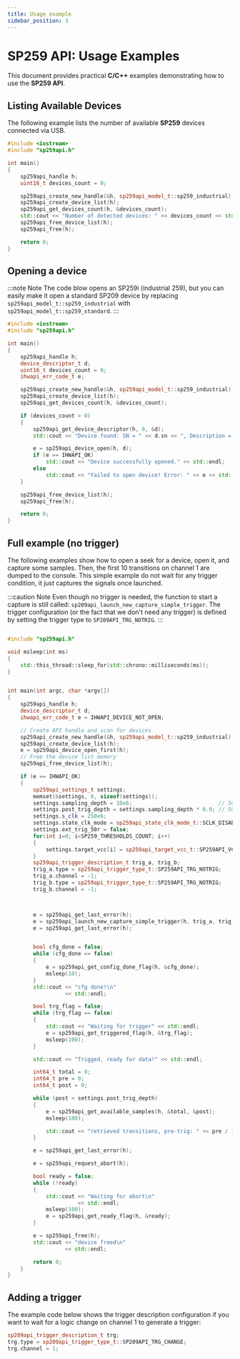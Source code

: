 ```yaml
---
title: Usage example
sidebar_position: 3
---
```


# SP259 API: Usage Examples

This document provides practical **C/C++** examples demonstrating how to use the **SP259 API**.

## **Listing Available Devices**

The following example lists the number of available **SP259** devices connected via USB.

```cpp
#include <iostream>
#include "sp259api.h"

int main()
{
    sp259api_handle h;
    uint16_t devices_count = 0;

    sp259api_create_new_handle(&h, sp259api_model_t::sp259_industrial);
    sp259api_create_device_list(h);
    sp259api_get_devices_count(h, &devices_count);
    std::cout << "Number of detected devices: " << devices_count << std::endl;
    sp259api_free_device_list(h);
    sp259api_free(h);

    return 0;
}
```

## Opening a device

:::note Note
The code blow opens an SP259i (industrial 259), but you can easily make it open a standard SP209 device by replacing `sp259api_model_t::sp259_industrial` with `sp259api_model_t::sp259_standard`.
:::


```cpp
#include <iostream>
#include "sp259api.h"

int main()
{
    sp259api_handle h;
    device_descriptor_t d;
    uint16_t devices_count = 0;
    ihwapi_err_code_t e;

    sp259api_create_new_handle(&h, sp259api_model_t::sp259_industrial);
    sp259api_create_device_list(h);
    sp259api_get_devices_count(h, &devices_count);

    if (devices_count > 0)
    {
        sp259api_get_device_descriptor(h, 0, &d);
        std::cout << "Device found: SN = " << d.sn << ", Description = " << d.desc << std::endl;

        e = sp259api_device_open(h, d);
        if (e == IHWAPI_OK)
            std::cout << "Device successfully opened." << std::endl;
        else
            std::cout << "Failed to open device! Error: " << e << std::endl;
    }

    sp259api_free_device_list(h);
    sp259api_free(h);

    return 0;
}

```

## Full example (no trigger)

The following examples show how to open a seek for a device, open it, and capture some samples. Then, the first 10 transitions on channel 1 are dumped to the console. This simple example do not wait for any trigger condition, it just captures the signals once launched.

:::caution Note
Even though no trigger is needed, the function to start a capture is still called: `sp209api_launch_new_capture_simple_trigger`. The trigger configuration (or the fact that we don't need any trigger) is defined by setting the trigger type to `SP209API_TRG_NOTRIG`.
:::


```cpp

#include "sp259api.h"

void msleep(int ms)
{
    std::this_thread::sleep_for(std::chrono::milliseconds(ms));
}


int main(int argc, char *argv[])
{
    sp259api_handle h;
    device_descriptor_t d;
    ihwapi_err_code_t e = IHWAPI_DEVICE_NOT_OPEN;

    // Create API handle and scan for devices
    sp259api_create_new_handle(&h, sp259api_model_t::sp259_industrial);
    sp259api_create_device_list(h);
    e = sp259api_device_open_first(h);
    // Free the device list memory
    sp259api_free_device_list(h);

    if (e == IHWAPI_OK)
    {
        sp259api_settings_t settings;
        memset(&settings, 0, sizeof(settings));
        settings.sampling_depth = 10e6;                           // 50e6;
        settings.post_trig_depth = settings.sampling_depth * 0.9; // 5000e6; //float(settings.sampling_depth)*0.1f;
        settings.s_clk = 250e6;
        settings.state_clk_mode = sp259api_state_clk_mode_t::SCLK_DISABLE;
        settings.ext_trig_50r = false;
        for(int i=0; i<SP259_THRESHOLDS_COUNT; i++)
        {
            settings.target_vcc[i] = sp259api_target_vcc_t::SP259API_VCC_3V3;
        }
        sp259api_trigger_description_t trig_a, trig_b;
        trig_a.type = sp259api_trigger_type_t::SP259API_TRG_NOTRIG;
        trig_a.channel = -1;
        trig_b.type = sp259api_trigger_type_t::SP259API_TRG_NOTRIG;
        trig_b.channel = -1;



        e = sp259api_get_last_error(h);
        e = sp259api_launch_new_capture_simple_trigger(h, trig_a, trig_b, settings);
        e = sp259api_get_last_error(h);


        bool cfg_done = false;
        while (cfg_done == false)
        {
            e = sp259api_get_config_done_flag(h, &cfg_done);
            msleep(10);
        }
        std::cout << "cfg done!\n"
                  << std::endl;

        bool trg_flag = false;
        while (trg_flag == false)
        {
            std::cout << "Waiting for trigger" << std::endl;
            e = sp259api_get_triggered_flag(h, &trg_flag);
            msleep(100);
        }

        std::cout << "Trigged, ready for data!" << std::endl;

        int64_t total = 0;
        int64_t pre = 0;
        int64_t post = 0;

        while (post < settings.post_trig_depth)
        {
            e = sp259api_get_available_samples(h, &total, &post);
            msleep(100);

            std::cout << "retrieved transitions, pre-trig: " << pre / 1000 << +"K, post-trig:" << post / 1000 << "K" << std::endl;
        }

        e = sp259api_get_last_error(h);

        e = sp259api_request_abort(h);

        bool ready = false;
        while (!ready)
        {
            std::cout << "Waiting for abort\n"
                      << std::endl;
            msleep(100);
            e = sp259api_get_ready_flag(h, &ready);
        }

        e = sp259api_free(h);
        std::cout << "device freed\n"
                  << std::endl;

        return 0;
    }
}
```

## Adding a trigger

The example code below shows the trigger description configuration if you want to wait for a logic change on channel 1 to generate a trigger:

```cpp
sp209api_trigger_description_t trg;
trg.type = sp209api_trigger_type_t::SP209API_TRG_CHANGE;
trg.channel = 1;
```

